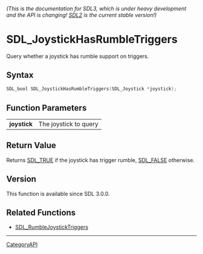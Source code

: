###### (This is the documentation for SDL3, which is under heavy development and the API is changing! [SDL2](https://wiki.libsdl.org/SDL2/) is the current stable version!)
# SDL_JoystickHasRumbleTriggers

Query whether a joystick has rumble support on triggers.

## Syntax

```c
SDL_bool SDL_JoystickHasRumbleTriggers(SDL_Joystick *joystick);

```

## Function Parameters

|                  |                       |
| ---------------- | --------------------- |
| **joystick**     | The joystick to query |

## Return Value

Returns [SDL_TRUE](SDL_TRUE) if the joystick has trigger rumble,
[SDL_FALSE](SDL_FALSE) otherwise.

## Version

This function is available since SDL 3.0.0.

## Related Functions

* [SDL_RumbleJoystickTriggers](SDL_RumbleJoystickTriggers)

----
[CategoryAPI](CategoryAPI)

